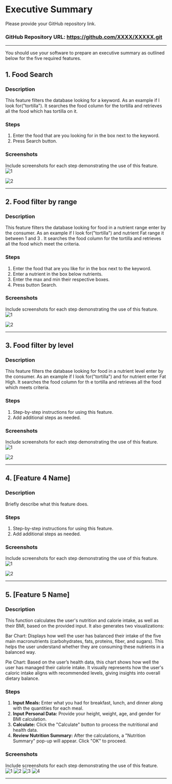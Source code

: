 # Executive Summary

Please provide your GitHub repository link.
### GitHub Repository URL: https://github.com/XXXX/XXXXX.git

---

You should use your software to prepare an executive summary as outlined below for the five required features.

## 1. Food Search 
### Description  
This feature filters the database looking for a  keyword. As an example if I look for("tortilla"). It searches the food column for the tortilla and retrieves all the food which has tortilla on it.

### Steps
1. Enter the food that are you looking for in the box next to the keyword.
2. Press Search button.

### Screenshots
Include screenshots for each step demonstrating the use of this feature.  
![1](./FoodSearch1.png)

![2](./FoodSearchResults.png)

---

## 2. Food filter by range
### Description  
This feature filters the database looking for food in a nutrient range enter by the consumer. As an example if I look for("tortilla") and nutrient Fat range it between 1 and 3 . It searches the food column for the tortilla and retrieves all the food which meet the criteria.

### Steps
1. Enter the food that are you like for in the box next to the keyword.
2. Enter a nutrient in the box below nutrients.
3. Enter the max and min their respective boxes.
4. Press button Search.

### Screenshots
Include screenshots for each step demonstrating the use of this feature.  
![1](./visual_design.png)

![2](./visual_design.png)

---

## 3. Food filter by level
### Description  
This feature filters the database looking for food in a nutrient level enter by the consumer. As an example if I look for("tortilla") and for nutrient enter Fat High. It searches the food column for th e tortilla and retrieves all the food which meets criteria.

### Steps
1. Step-by-step instructions for using this feature.
2. Add additional steps as needed.

### Screenshots
Include screenshots for each step demonstrating the use of this feature.    
![1](./visual_design.png)

![2](./visual_design.png)


---

## 4. [Feature 4 Name]
### Description  
Briefly describe what this feature does.

### Steps
1. Step-by-step instructions for using this feature.
2. Add additional steps as needed.

### Screenshots
Include screenshots for each step demonstrating the use of this feature.    
![1](./visual_design.png)

![2](./visual_design.png)


---

## 5. [Feature 5 Name]
### Description  
This function calculates the user's nutrition and calorie intake, as well as their BMI, based on the provided input. It also generates two visualizations:

Bar Chart: Displays how well the user has balanced their intake of the five main macronutrients (carbohydrates, fats, proteins, fiber, and sugars). This helps the user understand whether they are consuming these nutrients in a balanced way.

Pie Chart: Based on the user’s health data, this chart shows how well the user has managed their calorie intake. It visually represents how the user's caloric intake aligns with recommended levels, giving insights into overall dietary balance.

### Steps
1. **Input Meals:** Enter what you had for breakfast, lunch, and dinner along with the quantities for each meal.
2. **Input Personal Data:** Provide your height, weight, age, and gender for BMI calculation.
3. **Calculate:** Click the "Calculate" button to process the nutritional and health data.
4. **Review Nutrition Summary:** After the calculations, a "Nutrition Summary" pop-up will appear. Click "OK" to proceed.

### Screenshots
Include screenshots for each step demonstrating the use of this feature.    
![1](./Feature5.1.png)
![2](./Feature5.2.png)
![3](./Feature5.3.png)
![4](./Feature5.4.png)


---
